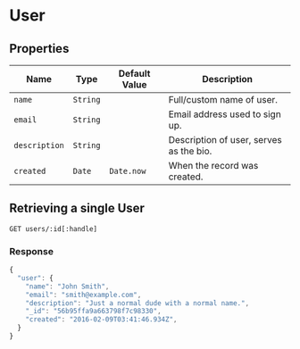 # User

## Properties

| Name | Type | Default Value | Description
| --- | --- | --- | ---
| `name` | `String` | | Full/custom name of user.
| `email` | `String` | | Email address used to sign up.
| `description` | `String` | | Description of user, serves as the bio. 
| `created` | `Date` | `Date.now` | When the record was created.

## Retrieving a single User

```
GET users/:id[:handle]
```

### Response

```js
{
  "user": {
    "name": "John Smith",
    "email": "smith@example.com",
    "description": "Just a normal dude with a normal name.",
    "_id": "56b95ffa9a663798f7c98330",
    "created": "2016-02-09T03:41:46.934Z",
  }
}
```
